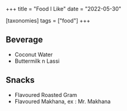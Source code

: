 +++
title = "Food I Like"
date = "2022-05-30"

[taxonomies]
tags = ["food"]
+++


## Beverage
- Coconut Water
- Buttermilk n Lassi

## Snacks
- Flavoured Roasted Gram
- Flavoured Makhana, ex : Mr. Makhana

